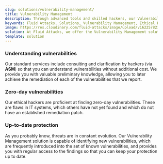 ```yaml
---
slug: solutions/vulnerability-management/
title: Vulnerability Management
description: Through advanced tools and skilled hackers, our Vulnerability Management allows you to identify and prioritize the security issues to be remediated.
keywords: Fluid Attacks, Solutions, Vulnerability Management, Ethical Hacking, Security, Standards
image: https://res.cloudinary.com/fluid-attacks/image/upload/v1622578216/airs/solutions/solution-vulnerability-management_a5xmkt.webp
solution: At Fluid Attacks, we offer the Vulnerability Management solution, which combines advanced scanning software with our ethical hackers’ ability to identify, classify and prioritize the vulnerabilities in organizations’ information systems. This process — supported by our Attack Surface Manager (ASM) through which our reports are delivered — can provide fundamental insight into your company’s cybersecurity. It can indicate how well it is protected against potential threats, which issues need to be addressed most urgently, and which have already been resolved. The Vulnerability Management solution can be part of your entire software development lifecycle, especially in a Continuous Hacking process. In this service, we initially assess superficial and deterministic vulnerabilities and then, through our experts’ work, proceed to the identification of deeper, more complex and also zero-day vulnerabilities.
template: solution
---
```


<div class="sect2">

### Understanding vulnerabilities

Our standard services include consulting and clarification by hackers
(via **ASM**) so that you can understand vulnerabilities without
additional cost. We provide you with valuable preliminary knowledge,
allowing you to later achieve the remediation of each of the
vulnerabilities that we report.

</div>

<div class="sect2">

### Zero-day vulnerabilities

Our ethical hackers are proficient at finding zero-day vulnerabilities.
These are flaws in IT systems, which others have not yet found and which
do not have an established remediation patch.

</div>

<div class="sect2">

### Up-to-date protection

As you probably know, threats are in constant evolution. Our
Vulnerability Management solution is capable of identifying new
vulnerabilities, which are frequently introduced into the set of known
vulnerabilities, and provides you with regular access to the findings so
that you can keep your protection up to date.

</div>
